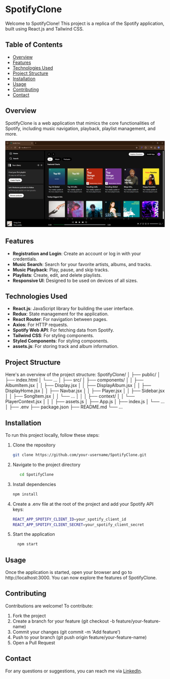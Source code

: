 # SpotifyClone

Welcome to SpotifyClone! This project is a replica of the Spotify application, built using React.js and Tailwind CSS.

## Table of Contents

- [Overview](#overview)
- [Features](#features)
- [Technologies Used](#technologies-used)
- [Project Structure](#project-structure)
- [Installation](#installation)
- [Usage](#usage)
- [Contributing](#contributing)
- [Contact](#contact)

## Overview

SpotifyClone is a web application that mimics the core functionalities of Spotify, including music navigation, playback, playlist management, and more.

![SpotifyClone Overview](https://github.com/alaosama/Portfolio/blob/main/assets/SpotifyClone.PNG)

## Features

- **Registration and Login**: Create an account or log in with your credentials.
- **Music Search**: Search for your favorite artists, albums, and tracks.
- **Music Playback**: Play, pause, and skip tracks.
- **Playlists**: Create, edit, and delete playlists.
- **Responsive UI**: Designed to be used on devices of all sizes.

## Technologies Used

- **React.js**: JavaScript library for building the user interface.
- **Redux**: State management for the application.
- **React Router**: For navigation between pages.
- **Axios**: For HTTP requests.
- **Spotify Web API**: For fetching data from Spotify.
- **Tailwind CSS**: For styling components.
- **Styled Components**: For styling components.
- **assets.js**: For storing track and album information.

## Project Structure

Here's an overview of the project structure:
SpotifyClone/
│
├── public/
│ ├── index.html
│ └── ...
│
├── src/
│ ├── components/
│ │ ├── AlbumItem.jsx
│ │ ├── Display.jsx
│ │ ├── DisplayAlbum.jsx
│ │ ├── DisplayHome.jsx
│ │ ├── Navbar.jsx
│ │ ├── Player.jsx
│ │ ├── Sidebar.jsx
│ │ ├── SongItem.jsx
│ │ └── ...
│ │
│ ├── context/
│ │ └── PlayerContext.jsx
│ │
│ ├── assets.js
│ ├── App.js
│ ├── index.js
│ └── ...
│
├── .env
├── package.json
├── README.md
└── ...

## Installation

To run this project locally, follow these steps:

1. Clone the repository

   ```bash
   git clone https://github.com/your-username/SpotifyClone.git

2. Navigate to the project directory
   ```bash
      cd SpotifyClone

3. Install dependencies
    ```bash
    npm install

4. Create a .env file at the root of the project and add your Spotify API keys:
    ```bash
    REACT_APP_SPOTIFY_CLIENT_ID=your_spotify_client_id
    REACT_APP_SPOTIFY_CLIENT_SECRET=your_spotify_client_secret

5. Start the application
    ```bash
      npm start

## Usage
Once the application is started, open your browser and go to http://localhost:3000. You can now explore the features of SpotifyClone.

## Contributing
Contributions are welcome! To contribute:

1. Fork the project
2. Create a branch for your feature (git checkout -b feature/your-feature-name)
3. Commit your changes (git commit -m 'Add feature')
4. Push to your branch (git push origin feature/your-feature-name)
5. Open a Pull Request


## Contact

For any questions or suggestions, you can reach me via [LinkedIn](https://www.linkedin.com/in/alahyane-oussama/).

